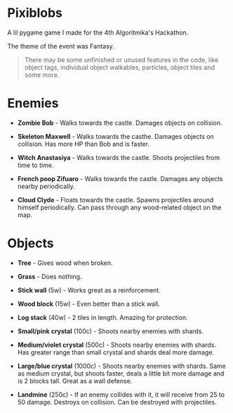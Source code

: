 # Pixiblobs

A lil pygame game I made for the 4th Algoritmika's Hackathon.

The theme of the event was Fantasy.

> There may be some unfinished or unused features in the code,
> like object tags, individual object walkables, particles,
> object tiles and some more.


# Enemies

- **Zombie Bob** - Walks towards the castle. Damages objects
  on collision.

- **Skeleton Maxwell** - Walks towards the casthe. Damages
  objects on collision. Has more HP than Bob and is faster.

- **Witch Anastasiya** - Walks towards the castle. Shoots
  projectiles from time to time.

- **French poop Zifuaro** - Walks towards the castle. Damages
  any objects nearby periodically.
  
- **Cloud Clyde** - Floats towards the castle. Spawns projectiles
  around himself periodically. Can pass through any wood-related
  object on the map.


# Objects

- **Tree** - Gives wood when broken.

- **Grass** - Does nothing.

- **Stick wall** (5w) - Works great as a reinforcement.

- **Wood block** (15w) - Even better than a stick wall.

- **Log stack** (40w) - 2 tiles in length. Amazing for
  protection.

- **Small/pink crystal** (100c) - Shoots nearby enemies with shards.

- **Medium/violet crystal** (500c) - Shoots nearby enemies with shards.
  Has greater range than small crystal and shards deal more
  damage.

- **Large/blue crystal** (1000c) - Shoots nearby enemies with shards.
  Same as medium crystal, but shoots faster, deals a little bit
  more damage and is 2 blocks tall. Great as a wall defense.

- **Landmine** (250c) - If an enemy collides with it, it will
  receive from 25 to 50 damage. Destroys on collision. Can
  be destroyed with projectiles.